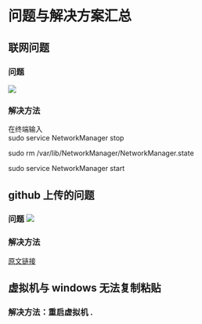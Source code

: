 # 问题与解决方案汇总  
## 联网问题  
### 问题  
![](/home/zzp/Documents/Repo/zzp-blog/docs/3.png)  
	
### 解决方法  
在终端输入  
sudo service NetworkManager stop  
	
sudo rm /var/lib/NetworkManager/NetworkManager.state  
	
sudo service NetworkManager start  
	
	

## github 上传的问题  
### 问题  ![](/home/zzp/Documents/Repo/zzp-blog/docs/4.jpg)

### 解决方法  
[原文链接](https://blog.csdn.net/fine_Y/article/details/131828604)  

## 虚拟机与 windows 无法复制粘贴  
### 解决方法：重启虚拟机 .